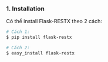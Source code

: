 ### 1. Installation

Có thể install Flask-RESTX theo 2 cách:
```sh
# Cách 1:
$ pip install flask-restx

# Cách 2:
$ easy_install flask-restx
```